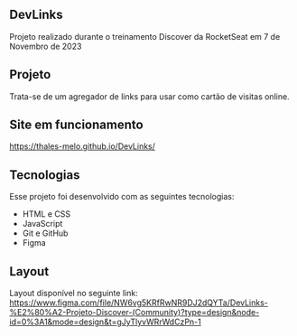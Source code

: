 ## DevLinks
Projeto realizado durante o treinamento Discover da RocketSeat em 7 de Novembro de 2023

## Projeto
Trata-se de um agregador de links para usar como cartão de visitas online.

## Site em funcionamento
https://thales-melo.github.io/DevLinks/

## Tecnologias
Esse projeto foi desenvolvido com as seguintes tecnologias:
- HTML e CSS
- JavaScript
- Git e GitHub
- Figma

## Layout
Layout disponível no seguinte link: https://www.figma.com/file/NW6vg5KRfRwNR9DJ2dQYTa/DevLinks-%E2%80%A2-Projeto-Discover-(Community)?type=design&node-id=0%3A1&mode=design&t=gJyTlyvWRrWdCzPn-1
